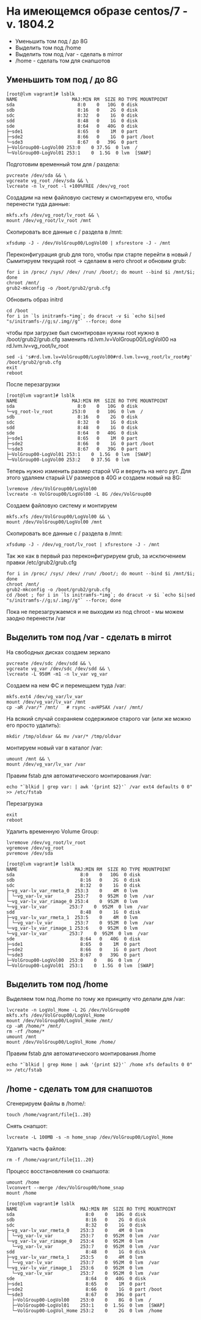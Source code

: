 # На имеющемся образе centos/7 - v. 1804.2
- Уменьшить том под / до 8G
- Выделить том под /home
- Выделить том под /var - сделать в mirror
- /home - сделать том для снапшотов


## Уменьшить том под / до 8G

```
[root@lvm vagrant]# lsblk
NAME                    MAJ:MIN RM  SIZE RO TYPE MOUNTPOINT
sda                       8:0    0   10G  0 disk
sdb                       8:16   0    2G  0 disk
sdc                       8:32   0    1G  0 disk
sdd                       8:48   0    1G  0 disk
sde                       8:64   0   40G  0 disk
├─sde1                    8:65   0    1M  0 part
├─sde2                    8:66   0    1G  0 part /boot
└─sde3                    8:67   0   39G  0 part
├─VolGroup00-LogVol00 253:0    0 37.5G  0 lvm  /
└─VolGroup00-LogVol01 253:1    0  1.5G  0 lvm  [SWAP]
```

Подготовим временный том для / раздела:

```
pvcreate /dev/sda && \
vgcreate vg_root /dev/sda && \
lvcreate -n lv_root -l +100%FREE /dev/vg_root
```

Создадим на нем файловую систему и смонтируем его, чтобы перенести туда данные:

```
mkfs.xfs /dev/vg_root/lv_root && \
mount /dev/vg_root/lv_root /mnt
```

Скопировать все данные с / раздела в /mnt:

```
xfsdump -J - /dev/VolGroup00/LogVol00 | xfsrestore -J - /mnt
```

Переконфигурация grub для того, чтобы при старте перейти в новый /
Сымитируем текущий root -> сделаем в него chroot и обновим grub:

```
for i in /proc/ /sys/ /dev/ /run/ /boot/; do mount --bind $i /mnt/$i; done
chroot /mnt/
grub2-mkconfig -o /boot/grub2/grub.cfg
```

Обновить образ initrd

```
cd /boot
for i in `ls initramfs-*img`; do dracut -v $i `echo $i|sed "s/initramfs-//g;s/.img//g"` --force; done
```

чтобы при загрузке был смонтирован нужны root нужно в 
/boot/grub2/grub.cfg заменить rd.lvm.lv=VolGroup00/LogVol00 на rd.lvm.lv=vg_root/lv_root

```
sed -i 's#rd.lvm.lv=VolGroup00/LogVol00#rd.lvm.lv=vg_root/lv_root#g' /boot/grub2/grub.cfg
exit
reboot
```

После перезагрузки

```
[root@lvm vagrant]# lsblk
NAME                    MAJ:MIN RM  SIZE RO TYPE MOUNTPOINT
sda                       8:0    0   10G  0 disk
└─vg_root-lv_root       253:0    0   10G  0 lvm  /
sdb                       8:16   0    2G  0 disk
sdc                       8:32   0    1G  0 disk
sdd                       8:48   0    1G  0 disk
sde                       8:64   0   40G  0 disk
├─sde1                    8:65   0    1M  0 part
├─sde2                    8:66   0    1G  0 part /boot
└─sde3                    8:67   0   39G  0 part
├─VolGroup00-LogVol01 253:1    0  1.5G  0 lvm  [SWAP]
└─VolGroup00-LogVol00 253:2    0 37.5G  0 lvm
```

Теперь нужно изменить размер старой VG и вернуть на него рут. Для этого удаляем
старый LV размеров в 40G и создаем новый на 8G:

```
lvremove /dev/VolGroup00/LogVol00
lvcreate -n VolGroup00/LogVol00 -L 8G /dev/VolGroup00
```

Создаем файловую систему и монтируем
```
mkfs.xfs /dev/VolGroup00/LogVol00 && \
mount /dev/VolGroup00/LogVol00 /mnt
```

Скопировать все данные с / раздела в /mnt:

```
xfsdump -J - /dev/vg_root/lv_root | xfsrestore -J - /mnt
```

Так же как в первый раз переконфигурируем grub, за исключением правки /etc/grub2/grub.cfg

```
for i in /proc/ /sys/ /dev/ /run/ /boot/; do mount --bind $i /mnt/$i; done
chroot /mnt/
grub2-mkconfig -o /boot/grub2/grub.cfg
cd /boot ; for i in `ls initramfs-*img`; do dracut -v $i `echo $i|sed "s/initramfs-//g;s/.img//g"` --force; done
```

Пока не перезагружаемся и не выходим из под chroot - мы можем заодно перенести /var

## Выделить том под /var - сделать в mirrot

На свободных дисках создаем зеркало

```
pvcreate /dev/sdc /dev/sdd && \
vgcreate vg_var /dev/sdc /dev/sdd && \
lvcreate -L 950M -m1 -n lv_var vg_var
```

Создаем на нем ФС и перемещаем туда /var:

```
mkfs.ext4 /dev/vg_var/lv_var
mount /dev/vg_var/lv_var /mnt
cp -aR /var/* /mnt/   # rsync -avHPSAX /var/ /mnt/
```

На всякий случай сохраняем содержимое старого var (или же можно его просто удалить):

```
mkdir /tmp/oldvar && mv /var/* /tmp/oldvar
```

монтируем новый var в каталог /var:

```
umount /mnt && \
mount /dev/vg_var/lv_var /var
```

Правим fstab для автоматического монтирования /var:

```
echo "`blkid | grep var: | awk '{print $2}'` /var ext4 defaults 0 0" >> /etc/fstab
```

Перезагрузка

```
exit
reboot
```

Удалить временную Volume Group:

```
lvremove /dev/vg_root/lv_root
vgremove /dev/vg_root
pvremove /dev/sda
```

```
[root@lvm vagrant]# lsblk
NAME                     MAJ:MIN RM  SIZE RO TYPE MOUNTPOINT
sda                        8:0    0   10G  0 disk
sdb                        8:16   0    2G  0 disk
sdc                        8:32   0    1G  0 disk
├─vg_var-lv_var_rmeta_0  253:3    0    4M  0 lvm  
│ └─vg_var-lv_var        253:7    0  952M  0 lvm  /var
└─vg_var-lv_var_rimage_0 253:4    0  952M  0 lvm  
└─vg_var-lv_var        253:7    0  952M  0 lvm  /var
sdd                        8:48   0    1G  0 disk
├─vg_var-lv_var_rmeta_1  253:5    0    4M  0 lvm  
│ └─vg_var-lv_var        253:7    0  952M  0 lvm  /var
└─vg_var-lv_var_rimage_1 253:6    0  952M  0 lvm  
└─vg_var-lv_var        253:7    0  952M  0 lvm  /var
sde                        8:64   0   40G  0 disk
├─sde1                     8:65   0    1M  0 part
├─sde2                     8:66   0    1G  0 part /boot
└─sde3                     8:67   0   39G  0 part
├─VolGroup00-LogVol00  253:0    0    8G  0 lvm  /
└─VolGroup00-LogVol01  253:1    0  1.5G  0 lvm  [SWAP]
```

## Выделить том под /home

Выделяем том под /home по тому же принципу что делали для /var:

```
lvcreate -n LogVol_Home -L 2G /dev/VolGroup00
mkfs.xfs /dev/VolGroup00/LogVol_Home
mount /dev/VolGroup00/LogVol_Home /mnt/
cp -aR /home/* /mnt/
rm -rf /home/*
umount /mnt
mount /dev/VolGroup00/LogVol_Home /home/
```

Правим fstab для автоматического монтирования /home

```
echo "`blkid | grep Home | awk '{print $2}'` /home xfs defaults 0 0" >> /etc/fstab
```

## /home - сделать том для снапшотов

Сгенерируем файлы в /home/:

```
touch /home/vagrant/file{1..20}
```

Снять снапшот:

```
lvcreate -L 100MB -s -n home_snap /dev/VolGroup00/LogVol_Home
```

Удалить часть файлов:

```
rm -f /home/vagrant/file{11..20}
```

Процесс восстановления со снапшота:

```
umount /home
lvconvert --merge /dev/VolGroup00/home_snap
mount /home
```

```
[root@lvm vagrant]# lsblk
NAME                       MAJ:MIN RM  SIZE RO TYPE MOUNTPOINT
sda                          8:0    0   10G  0 disk 
sdb                          8:16   0    2G  0 disk 
sdc                          8:32   0    1G  0 disk 
├─vg_var-lv_var_rmeta_0    253:3    0    4M  0 lvm  
│ └─vg_var-lv_var          253:7    0  952M  0 lvm  /var
└─vg_var-lv_var_rimage_0   253:4    0  952M  0 lvm  
  └─vg_var-lv_var          253:7    0  952M  0 lvm  /var
sdd                          8:48   0    1G  0 disk 
├─vg_var-lv_var_rmeta_1    253:5    0    4M  0 lvm  
│ └─vg_var-lv_var          253:7    0  952M  0 lvm  /var
└─vg_var-lv_var_rimage_1   253:6    0  952M  0 lvm  
  └─vg_var-lv_var          253:7    0  952M  0 lvm  /var
sde                          8:64   0   40G  0 disk 
├─sde1                       8:65   0    1M  0 part 
├─sde2                       8:66   0    1G  0 part /boot
└─sde3                       8:67   0   39G  0 part 
  ├─VolGroup00-LogVol00    253:0    0    8G  0 lvm  /
  ├─VolGroup00-LogVol01    253:1    0  1.5G  0 lvm  [SWAP]
  └─VolGroup00-LogVol_Home 253:2    0    2G  0 lvm  /home
```


